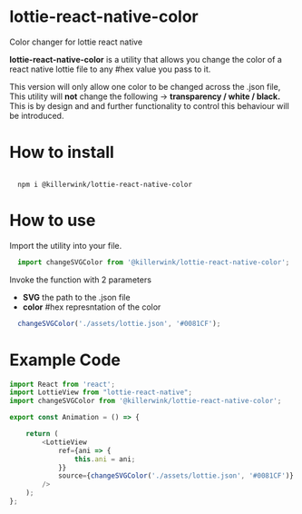 # lottie-react-native-color
Color changer for lottie react native

<strong>lottie-react-native-color</strong> is a utility that allows you change the color of a react native lottie file to any #hex value you pass to it.

This version will only allow one color to be changed across the .json file, This utility will <strong>not</strong> change the following -> <strong>transparency / white / black.</strong> This is by design and and further functionality to control this behaviour will be introduced.

# How to install

<code>
  npm i @killerwink/lottie-react-native-color
</code>

# How to use

Import the utility into your file.

```javascript
  import changeSVGColor from '@killerwink/lottie-react-native-color';
```


Invoke the function with 2 parameters


<ul>
  <li><strong>SVG</strong> the path to the .json file</li>
  <li><strong>color</strong> #hex represntation of the color</li>
</ul>

```javascript
  changeSVGColor('./assets/lottie.json', '#0081CF');
```

# Example Code

```javascript
import React from 'react';
import LottieView from "lottie-react-native";
import changeSVGColor from '@killerwink/lottie-react-native-color';

export const Animation = () => {

    return (
        <LottieView
            ref={ani => {
                this.ani = ani;
            }}
            source={changeSVGColor('./assets/lottie.json', '#0081CF')}
        />
    );
};
```
